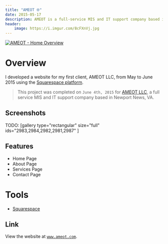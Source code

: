```yaml
---
title: "AMEOT 🌐"
date: 2015-05-17
description: AMEOT is a full-service MIS and IT support company based in Newport News, VA.
header:
    image: https://i.imgur.com/8cFXnVj.jpg
---
```


[![AMEOT - Home
Overview](https://fvcproductions.files.wordpress.com/2015/09/ameot-home-overview.png)](https://www.ameot.com)

Overview
========

I developed a website for my first client, AMEOT LLC, from May to June
2015 using the [Squarespace
platform](https://squarespace.com "Squarespace").

> This project was completed on `June 4th, 2015` for [AMEOT
> LLC](https://www.ameot.com "AMEOT"), a full service MIS and IT support
> company based in Newport News, VA.

Screenshots
-----------

TODO: [gallery type="rectangular" size="full" ids="2983,2984,2982,2981,2987"
]

Features
--------

-   Home Page
-   About Page
-   Services Page
-   Contact Page

Tools
=====

- [Squarespace](https://www.squarespace.com/ "Squarespace")

Link
----

View the website at [`www.ameot.com`](https://www.ameot.com/ "AMEOT").
